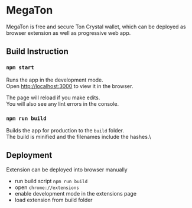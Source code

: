 # MegaTon

MegaTon is free and secure Ton Crystal wallet, which can be deployed as browser extension as well as progressive web app.

## Build Instruction

### `npm start`

Runs the app in the development mode.\
Open [http://localhost:3000](http://localhost:3000) to view it in the browser.

The page will reload if you make edits.\
You will also see any lint errors in the console.

### `npm run build`

Builds the app for production to the `build` folder.\
The build is minified and the filenames include the hashes.\

## Deployment

Extension can be deployed into browser manually

* run build script
    `npm run build`
* open `chrome://extensions`
* enable development mode in the extensions page
* load extension from build folder
